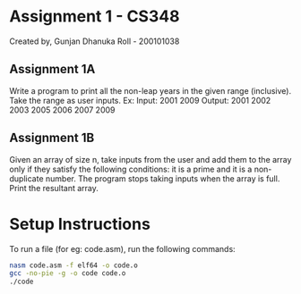 # Assignment 1 - CS348
Created by,
Gunjan Dhanuka
Roll - 200101038

## Assignment 1A
Write a program to print all the non-leap years in the given range (inclusive). Take the range as user inputs.
Ex:
Input: 2001 2009
Output: 2001 2002 2003 2005 2006 2007 2009

## Assignment 1B
Given an array of size n, take inputs from the user and add them to the array only if they satisfy the following conditions: it is a prime and it is a non-duplicate number. The program stops taking inputs when the array is full. Print the resultant array.

# Setup Instructions
To run a file (for eg: code.asm), run the following commands:
```bash
nasm code.asm -f elf64 -o code.o
gcc -no-pie -g -o code code.o
./code
```